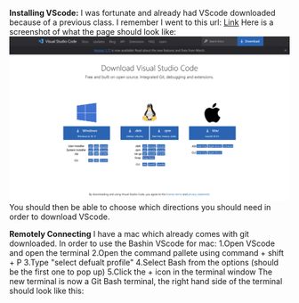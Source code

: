 **Installing VScode:** I was fortunate and already had VScode downloaded because of a previous class. I remember I went to this url: [Link](https://code.visualstudio.com/download)
Here is a screenshot of what the page should look like:![Image](VScode.png)
You should then be able to choose which directions you should need in order to download VScode.

**Remotely Connecting** I have a mac which already comes with git downloaded. In order to use the Bashin VScode for mac:
1.Open VScode and open the terminal
2.Open the command pallete using command + shift + P
3.Type "select defualt profile"
4.Select Bash from the options (should be the first one to pop up)
5.Click the + icon in the terminal window
The new terminal is now a Git Bash terminal, the right hand side of the terminal should look like this: 



